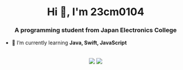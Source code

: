 <h1 align="center">Hi 👋, I'm 23cm0104</h1>
<h3 align="center">A programming student from Japan Electronics College</h3>

- 🌱 I’m currently learning **Java, Swift, JavaScript**
<div align="center">
<br>
<img align="center" src="https://github-readme-stats.vercel.app/api?username=23cm0104&show_icons=true&theme=outrun&line_height=27" />
<img align="center" src="https://github-readme-stats.vercel.app/api/top-langs/?username=23cm0104&show_icons=true&theme=outrun&langs_count=3" />
<br>
</div>
